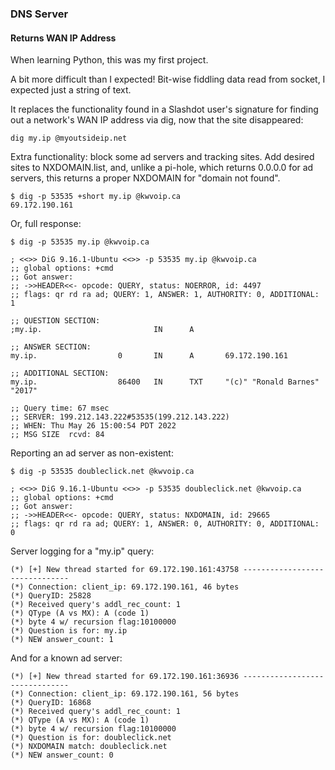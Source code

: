### DNS Server

#### Returns WAN IP Address


When learning Python, this was my first project.

A bit more difficult than I expected! Bit-wise fiddling data read from socket,
I expected just a string of text.

It replaces the functionality found in a Slashdot user's signature for
finding out a network's WAN IP address via dig, now that the site
disappeared:

`dig my.ip @myoutsideip.net`


Extra functionality: block some ad servers and tracking sites. Add desired
sites to NXDOMAIN.list, and, unlike a pi-hole, which returns 0.0.0.0 for
ad servers, this returns a proper NXDOMAIN for "domain not found".

```
$ dig -p 53535 +short my.ip @kwvoip.ca
69.172.190.161
```

Or, full response:

```
$ dig -p 53535 my.ip @kwvoip.ca

; <<>> DiG 9.16.1-Ubuntu <<>> -p 53535 my.ip @kwvoip.ca
;; global options: +cmd
;; Got answer:
;; ->>HEADER<<- opcode: QUERY, status: NOERROR, id: 4497
;; flags: qr rd ra ad; QUERY: 1, ANSWER: 1, AUTHORITY: 0, ADDITIONAL: 1

;; QUESTION SECTION:
;my.ip.                         IN      A

;; ANSWER SECTION:
my.ip.                  0       IN      A       69.172.190.161

;; ADDITIONAL SECTION:
my.ip.                  86400   IN      TXT     "(c)" "Ronald Barnes" "2017"

;; Query time: 67 msec
;; SERVER: 199.212.143.222#53535(199.212.143.222)
;; WHEN: Thu May 26 15:00:54 PDT 2022
;; MSG SIZE  rcvd: 84
```




Reporting an ad server as non-existent:

```
$ dig -p 53535 doubleclick.net @kwvoip.ca

; <<>> DiG 9.16.1-Ubuntu <<>> -p 53535 doubleclick.net @kwvoip.ca
;; global options: +cmd
;; Got answer:
;; ->>HEADER<<- opcode: QUERY, status: NXDOMAIN, id: 29665
;; flags: qr rd ra ad; QUERY: 1, ANSWER: 0, AUTHORITY: 0, ADDITIONAL: 0
```



Server logging for a "my.ip" query:

```
(*) [+] New thread started for 69.172.190.161:43758 -------------------------------
(*) Connection: client_ip: 69.172.190.161, 46 bytes
(*) QueryID: 25828
(*) Received query's addl_rec_count: 1
(*) QType (A vs MX): A (code 1)
(*) byte 4 w/ recursion flag:10100000
(*) Question is for: my.ip
(*) NEW answer_count: 1
```

And for a known ad server:

```
(*) [+] New thread started for 69.172.190.161:36936 -------------------------------
(*) Connection: client_ip: 69.172.190.161, 56 bytes
(*) QueryID: 16868
(*) Received query's addl_rec_count: 1
(*) QType (A vs MX): A (code 1)
(*) byte 4 w/ recursion flag:10100000
(*) Question is for: doubleclick.net
(*) NXDOMAIN match: doubleclick.net
(*) NEW answer_count: 0
```

